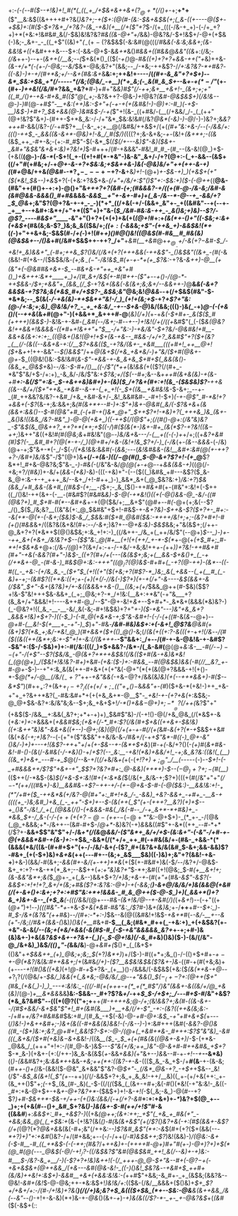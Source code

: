 +:-*(_-(_--#(*_$--+!&)+!_#(*(_((_+_/+$&+&++&+($?_@+*(/()+$-_+;__+*+__($"__&:&$((&++++#+?&(_)&?+;-+($+:(@(#-(&:-$&+&$&(+;(_&-((+----@($+-+$&)+:(#($-$+?&+_/+?&?-(&_-+&)(+__(/+($"+?_$-/(+_(((-/&-+_+)-(-/+_+?+)+*(+&:+!&#&#_&(/-$&)&!&?&?_#&((&-@+"+/_&&)-@&?&/-$+!&$+/-@+$($+$&(-)&;-_&+-_-_((_+$"((&)+"_(_$_-(+-($?&$&$(-&:&#(@(((/_#_&_&(-&:&;&&+;(&-&&!&+((_+&#+++&---$+:(-&&-@+$-&_&+*_&()_#&&+((#&&_@_&&"((&_+:(/&;-_(/&_++-)--+-(_&*++(/__&;-*-(_$+&(*()_(($(-_+()_@-#_&((+)+?+?_+_&&-+$+($"+_&)++&-_(&-+/+*(-(+-/-@&;--&/_$&*-@&;&?+"(&&;--_/-*&;-++&$?-/_/+:&?&?-*+#&?_-___((_-_&)-)+-+/(#+*&;+/--&+(#&:&+_&__&:+;++&!+----/(*(#+-&_&"+?+$+)--&*_$&:+$&_+*(/-----*(/&;(@&/_-+__)(*+_&;(-_&(#_&_$+*--&_+-+$(*-/$"_(+-(#+-_)++&!(/&/_#+?&&_+&?+__#-)+#+"&*&)_#$"(/-++;&+__+&+!-_(&+;+;+"((_#_/()+-+&-#+&_#(($"_@(_+;-*&?&++?-@&-_)+!_@&?_(&#-@&$&$+)(/&!&--@-)-)_#(@-*+#$"-__+&:(++)&:-$+"+(-+-_+(+(&#&!-)-@_)+:-#_)(*-*+$-__)&$-)+#+?_$&+&&(@-)&#&$-/-*_+(_$"+!(&-_((+#&/-(__(/+&&/_/-_(_(++"(@+!&?$"&+_)-_(#++-$+*&_&:-/-/+"&*_$&:&!&#(/&?_@&*(-&)-)-@_/-)-)&?+;&_&?+++#_-&&(/&?-_(/-_+#$?+__(-&-_+;+__@(/&#&/++&$+/(+(*(#+"&:+&-/_--(-/&_&/+:((()-++$_-_&&((&-&+*-@&)+!-&_/_#($_/_)(*($(($?+;&-&+&;_-+-_(&!+_(&+*+;-((&_(&$_++_-#+-&;-(+:-#_#$"-$(-&*_$(_($(/+---&)$"-*&)($&+-_&#+"&$&"&*+&+:&)+?&!+)_$-#+++/(#-+&&&"-#&!_#_#_-(#_--(&-&!(@_)+$-(+&((__(@-)_-(&-*_(-$+!(_+-((+!+#(*-*&"-)&-&"_&+/-/+?(@+:-(_+-&&--(&$+((/+"_#_(+#&;+/-+_@+-&-+?+$&:&;+$&++&-)&(-@&)&/+"++(++-&-+)(_(#_+_@&/++&_(@&#-_-*$?_+-_---+-$+?-&__+&_)+!-_(@+)_+-$&-+)_)(+&$+(+"($(*&!_$&--)+&_$+?(-(+&:+?&$+&_-(/+"+/&/+:$"()$"+:-$&:+)($-(-@++_((__@&-(#&"++(#()+-+:+)-@()+"&*+++?+?(_&#-(+;(#&&&?-+_/(_(+(#-@-/&-&;_/&#-&_(_&_#_@&&-&&&()_#+#&*&&&*_-&_&$__+"+-&+-#+)+(_&-/&--*-@--+_-&&/+?_$_@&*+;&"$?(@+?&-+-+_-_-)(*+*_((/+&(-+/-(&&+_&"+-_+((&#&"--+(--+-_+__+--+&#+:&*+/+"+*(($"+)+"&-(*_$_/&#-#&:&-++_-_&()&;+)&)--$?_/-@$?_----#&$+"____-*&"+"()+?+(+(+)+&(+(_(@+!_#+:+_(&(*+-()+"((-$&;+:&+(+&$+_(#&(&;&-$?_)&;&_&(($&/+;_(($+:($-&&_&;_+$"-(++&_+)-&&$&!(*+_(_(-_)+"++&+&;-$&$(#-/_+(-_)+!(#+*+)()_#_@()&!((_@&$(#-#&__#_#&(&)(@&$&+--_/()&*+#(/&#+$&$++-++?_/+"__+_&#(__+&#_@+*+$_@__-$+/-&($+?-$&#-$_/-+&!+_&)&&+"_(-#+;++&_$?()&/(/&+_(+?(+++&&(-++_&$"-_()&$&"_((_&+_-(#(*-&(&&!-#(+&--/($&$&/&_-(+;&$_-(-$"-/&!&$_#(+-+-*+(+_$?&:_-+?&*-&_++)_-_@__(_+(&"+(-@&#_#&+&+-$_--#&+&-+"++_+&"+#()_)+&+++:&*+____+_)+/(#_&+/&$(+-#(#++-($"+--+()-/(@-*-++$&&-/_$+;+&&"+_(&&_(/_$-*+?_&+(&&(*-&(&+;&;&*+/--&&++-)_@__&_&(-&+?&*&$&-+?$?&;&*(*&$_#+/+$$?-_&$&;&"_@&;&!_@&&_--+(/+$&$(#&"-$-*&*&;--_$(&(_-/-+&(&)-*+$&*+"&!-/_)_(+!+(&;+$-_+?_+$?+"&:(@-/+:&;+;&)_@&!&/+?_-_+_+&:&/_-+--$+&-@_)&/(&&;((()-)&*(_-*+)_@-(-(+&()_/(*--++&*(&_+_#(@+"-)(+&&+*_&+++#-@__(*&)(/+)(*+-+_&(-$+#+-_&($($_#(++++)(&&$-)_-&!&-+-&#-*(_&#(*-*-/_&+;-#--+--)+!&!(/+(_/((+*&#$"(_(-($_&(@&?&!++&&+!&&&&-((*_#+*+!&++"+"_$__-/+"&:-)-+&/&"-$+?&/-@&#&!+#__-&&+&(&_+:+:+;_((@&+()&!(@+!+$+(&-+&--_#&&-/+/+?_&&#$"+?($+(&?_(__(/-(&((--&&+&-+:(/__$?+&&(($_-+?&/(&+-_+&#___(((+#+!_++__@+!($+*&_+_+!++-&&"--_$()&&$"_/++_@(&+$(/+&_+&*&/-)+"&/($+#(@&+-@+-_$_((@&!()&:-$&!&#(_&-$"-*&&-+-&_&+&_$+#+$(_&&(&()-(&&_+_@&$+_&)_--/&:-$-#+/()__((-/$"(*++_(&!_&&(_+(($?(/(#+_-*&"$"&/+$-/+:+)_-&_&/-/&/$"&:+_$?&;+/($(--#+;_&--&*+++#(&+&_(&)-+(&-+_#__+:-&(/$"+:&-_$-_+&++&)&#+)+_-(&)($_/+?&+(#+:+!(&_-($&$&)$?-__++&((_&--&/+/($+"++&_-*&#--&-+-(_+_+!(-_$_+((&__+&#&!&*-$-&+;_--+-_(#_++&&?&/&?-+&#_/+&_+&#-&+/-_&!_&&#&#-_-#+!-$+)_(-+-@$"_#-*&!+?+&&+(-$?_(&-+;&:&&+;&*(*_#(&+*+--#-)+:$"+)&+-@&#(_&/(-$?&+&_+_(*&(&&+:&&()-*-$-#(@&"+#_(-(+#-+()&*_@+"_$++$?+!-*&)+?(_+++&_)&_(&+-_&()&!((&&_/&?-#&"_)-@-@(+&+_)((-++$(/(@$"+;(/(#()-@+:(/&"&)&?_-$"&$(&_@&++?_++?+*(*+;+$((-/_)_#($(&(*-)&+-#+_(&(*$?-*+?&!((&$-$+*+;_)&++"_&_((+&!_#(#(@&;&_+#&!&"(@--_)&/&+_&---*_/-_(__+_((-(-_)+*+/+;((+*&?_+&#(#_)$?(-__&#_#+?(@(*-+-/_)(@+#+/+&-(&!+!&_$?+/-)_(-/&*(+-*_(&--&_&&*-(-/&)(@+-+;$"&+-*(-_/-$(_-/(*&!&_&:&_&#(_-$($_&&;_-_-_-(*&!&#&&-(&!__&#+:&#(@(+-++?+?-/&#+)&/&*$"-/$"(@+)&__+(/-*+(&_-)($(/-$_@(#()_$-@-&+?$?+!-(+*_@__$?&*+!_#+&-@&?&;$"&*-_-)-#&(-*(/&"&-&/_@(@(+-+_@--+_&&(&&-+)_((@(/-+&;+?_/(#&)_)+-&/+(_&&-(*&)_-&)-(((-+&)+"-(--($((_)&#&_+#---&$?($_&-&_@+:&-+-+_+++_&/--&+_/+!-#++_)-)_&&*_&+(_@_$&?&:+)_/&:+?_)_$&(&&_/+#_&&-(&+#_((#&$-(+;__-(_$+;-_&_($()-++#_&+#_(+-(#&"+:&!+(-$++((_/()&!-++(&+-(-__-(#&#$?(#&#&_&)-$-@(-+*&!()((+(-@()&&-@_-&/-((#(@&?+)_#_$+#-#(*--&#+&_+-+(@($&/+;__&+$"(@_#+--#(-_@+(+;&(--$?_/()_$($_/&;&?__((&"&(+:_@_$&#&"+$+!-#&$-$+$-*&_+?&)-$++&-$?($+?+-_#+:--&(+*-@(+-(-&+;($&)_$-&_/_$&*&:_#($+#_@&#($&:-*+++/&!+;+;-(&?+#+!-#(+()(#&&_&+/((&?&(&+&!(#+:_--/-&+;_)&?+--@_+&:&)-$&$_&&;+"&(&$+;(/++-@_&+?+?(*&*+$(@()&$&;+:&_+!+:-)_((/&++-_/&_+(_++/&/$"(--@+)_$--_)-)+--++_&+(+&+_/&!&?+$--($$"&:_@(#+__(+!(+(++/_+-*-$(*_+-@(+_(+$_#+;_#-*+!+$&*&+_@+:(/&_-/(@_)+?(&+/+:-+-/-+&/-$+$&;&!++_+-(_++*_)_)+?&!-++#&+_#(#+"-+&(-&&?(#+"-)&$-_((+?(#+/+(---(&(&$+;&;+(__&&-$+&()+_(_-+(/+*&+-@_-(#-&-)_#&$_@+:&:-+_++"($(@_/$?(@_)&$-#+#+(_-+?(@-++)-(&*--((-#((_-_+&:-(+/&_&_-_($+"_$_(+!((+"($($+$&;+?(#$?-*_)&;_&(_+&&--(_+(__#_(_-&)+-+;-(&#$?((++&:((+;+-(_+)(+(/-/_/&(-)$?+)(+-+(/+"-&----&$(&&$+$-&(/_$&"_$+"-&+*(*&?&)+/+-&((&&*&++_&-()__((&;+(+/_$&&_@++(#-$&)($$?+!&-$"&!+++$&-&&+_(_+;_@&;+?-*_/+!&:(__&+:+*&"(-+"&___+?(&_&+/+"&&&!+!----&++#-@_/--$"-@+-&!+_&+--_$+#+*-_&*&+(&&&(*&)&?-)(_-@&?+!((_&_-__-__-&/_&(-&;-#+!&$&)+?+"_+-)($-*&"---)&"+&_&+?_&&&+!&)+$+?-)((-$_)-(-#_@(+&*&-+;$"&-&#+!-(-/-(+((#_-&(_&-_-@+)--_@+#-(__&!-$(+___+_-+"-)_$_)+"-#&*-__/&#-#&)&$+:+(-&+!_@$?&__@&#(+(&+)$?(*&_+;&/-*&!_@_)(#+&&+($+(()_@()-*&;(/_(&(+(($+:$?-&(((+-_+*+!(/&*-_-/(#($((&((++(&*+;&:+-$"+!+-&:(/(&+++_-__-$"&&+:_/+--/(#-+-&-@&!&-+-&#$?-$&"+:($-/-$&)+)+:-#(/&:(((/_)+$+&&?-/&*-/(_&-&#(__@(@+_&:&-__-#(/-$-)--($+"-/(+$"--$?($&/&_-@(&+?+*++&$&!(/&(($+#(&-+&)&*&!(_(@(@+)_/($&!+!&!&?-#+)_+&#-*(+&:($-)+:-#&&_--#(@&$&)&_&(-#(/_/__&?_+-#-@+*-$-)--+"+:&_&(&(++-#+&+(+(+"&(-@+"(*(+(&(@+?&&&-+!(+()-*-$_@(*+/_-_@__(/&/($_-+?$"_++-_+&"&&(-_+&$-@$?+/&&(&_)&)(+(--++*&&+)-#($--&*$"_)(#+$+_+:$?+(&+_$+_(-+?_/((+(+/+;_-(($"+$_+()-$_&_&&"+-(#_)($+&-*(+&!-)++_+&-+"+_+?&++*&?(_-#&:&#+*+(+(+&_&+*-@__$"-*_+&!-$+$-*_(+?+&(_+:&$&;-@_@+$&-&?+:&/&"&;&--$+;&_+&+$+!_/-*()+&&$-@+)+;-*___@$?(/++(_&?$"+"(+&$($-/&&__+:&&(_&?+;+*+-+)+)_$&#$"&)-/(-+!()-@(/+&_@&_(/(*&$+-&(_+&:+)+:_+&&&+(*+&&#_$&;(+&+(/-*_#+:$?(/_&(#+$+&((++&+-$&!&)((+:&++"&)&"-_&_&+_&((+--)-@+;(&_)(@_((/_+(+-+-#(/(+(*&#-_&(+?(*-+_$&$++&#(&(+_&(-+;+)&?-_-(-(+"+($"&$&"++&/&-&_-/_#_&+/(-_+_+$"&*-#((-)_@+-&"()&/-)+)+---+!(&$?-++_+"_+_/+_(+-$&--+-(&*+$+&_)(#-_+(-_&/+?()(-_(+)_#(_&*+#&-&!-#-*()-(&_(/_-&#&(-/-*&)()-_+/_+$?(--_&:__-+&!(*&)+&&/+!_-+;&_&?&:((&!(_(__)((&_+)+&+_---#-+_$_@(/--&-+/(_(/+_&/&_+(_+(-(*+!$?+)+;_@$"_/__(----*-(-)-_-$+!-(-_+#&&&++/$?$"+&+-+"_$$?+?&?+#+:_@-&&)(++*+)-$--($-@_)+?+;-$(#(__)_(($++(/-*&$-(&)_$(/+&-$+:&!(#+(+:&*&(_$(/&(+_&/&-+;$?+)(((+(#(/&"+"+"_$(/-$-*(++/((_#&+_)-*&)__&*&#&_-*+$$?-$+_+-+/-(+$-@+$&_-$-#-(-@($&:_)-__&&!&:+!-$_+(*$"_/+#+_($_-++&*&(+/&?-@(#+"+:_#+!+&_/-_-&&)_+&?-&&+_-+#+_-__&-+((((+_-)&;&#_)+&_(_-_++"-$+)+--$-(&(++(_$"_(+-(+_++?__&?_)(+_)+$--+_()&"-/&!_/_+(_(@&&(/()-(+&&&-#&(_/&(-#--_/-+_&+*-*+#&)+_-*&&_$_$+$-/_&-(-/-$(++(+(+?-@-(+$+*-$-(-@+*$"&:-@+$+)-_(*_+-_-/(@&(_@_+&&&;+*-/&++--(&#-#+$-/_@+*_-&)&?(-+)_&_&&((#$"+-&*((++_--#-*+*(/$?+-__&&+$$"&"$"+/-/&_+*(/(&_@_&&/-($"&*+_&/+/+$-(&:&*+"-*(-&"-/+#-+-@(+&&&*&#-+(&-)+:_-+$&_-&&*(/(*+/+_++_#(-+#&(&/+-(#&-_+&&-*(*(&&&(*&/((&-(#+#+$+"(+-/-/&/-&+_(-_($?_#+(&?&+&/&(&#_$-&+;&&-&&)$?-#&+_(+(-$+)&)+_&+&_(++(-_--_#+--(&;+_&$___$&)((-)&)+;&"+?(&&!-+&-+__)+&-)(&&/-#(&+;_-&&(#+-&/(+-++)+*&_(+($(+-#&#+)&(-$_/_--/&?+/-@&$-&+_+:+?-+&-+*(*_&+;--&$++(_+:+"&)&?+"_$-*+;&#((+!(@&;_$-#_(+__&+!+;(&-&&"&*+;&(_$_@+-_+(_&--)&&+$+?_/+)&;+&-+_-(#(*+"+*(#&*-&$"-&$?(-_&&$+:+!+!+?_&+/+(&;+#&($?+:&?&:-@+)-+_(-&&;(__)-&_+_@_/&/&/+)&(&&_@(+&#(/(+-&_+()+:&_+;+?+:+#$"&:+*+!&&&-_#_&_@++($-@-$_)+)(_&&+*()+?&_+)&+-&--_(+$_&__(-(((/&*&/(@+*_---_#&-(&+!&/_@--+-&#(/_)(*(+_&+!_)--(-+"((+(_@+"_)+!_--)(((#&"-*+-_+&_-$+&(*&#-#&"&:_/$?_#-)&_+(&)&;_+-/__++__+#_--$+:_)-#_$-/____&_+(&?&"(++#_&_)-_-/(#+:-*+:-)_$&--&(@((&#&!+!&$-_+&+*_#(-_-&/-__+--&(+"_-_/&;_/_/_#_&+(&&-(_)&)_)()&(+__#_&+#__-$__(_&;(#&*_#++(_-+&:+)_+(+&$&?(+-+&"-&-&(*_/_--(&;+(+&_/+&&(-&(#_$-#_(-$-+&"&&&&&_&?+*+-+;+#-)&(&)&+-)+&(*&?&$+&+-+?&+-(_)(-_$-@+!&)(/-&_#+*&)()&)($-)-(&/(/&"-@_/&+&)_)&$_/($()_+$"-(_&&/&__)-@+_&#+(_$()+_(_(&+$+(()&"+*+$&&++_(+)_@&;+;&;_$(*+?_)&*+)_)+/($-)-#((+*+;&_()-/-(()+$+#+_-$+-+$-@(*&?_/&(&:_#++&&+;_/+(&#&_(/+)-($?__&$&!&$&($?&+-)&_-((#-+(#(+&;&)+(+---_-+!(#()&((+&)_(+!_@-#-+_$+?&-_(+__)()-/&&&/(-&$&$(+&:($_(___&(*+&-+_@_--*+*$?_)$?(/(@&/+*-$&/_)&&(+(_&*&;-@&/&/_@--+"&&()_$_$(-_(+-$?+:(@++($+"(#&_(+&(_)-)_)_---+:&!&:_-(((/-#(+(+++-+(*_+(*_#$"_/_)&"(&&_+-&((_&/+/_@_+&*(_&)_/(@-)_+__&*&&_&&__)&:-$&&--_#+?$?&*+/-*++_$_$-/+$+;_/---#+$-#_/&"+&$?(*&_&?&#$"--(((*(@$?(($"+;+__++*(#-_++++&;_@-/+;(*&!_&&?+;&(_#-*((_&-&+--/(#_$+&&/-&+$&"$"+!_#+(&#(&___)+__+&/(/+-$"_-+:-(&?((++&(&;&:-*-/+#+*+/&?+#&*_#&#_$&:+#_/(#_&_-+$(-&)-@-*+#-@+:&$_-+"+#+&+$(*+---(/_)&!-)+&++&#+;-)&+(&((-#+&&(&)&*&!-(-/&--)-*_)+:&#+++(&#(*-&&?-@()&((#_-($+)&:+;&?_@+#+!_&&!$?-$+:-@-/(@+(_+&#+*&-_#+++:$?$"&"&)_-&#(((_&+&/($+#(+&)&$-$&+&*&!-/((&*__($_-_$_+(+(#&(&*(_(@&+-&+)_/-$-(+*&-_@&&_/_(+++"+!+:-/(#_@-&-)&$--_-$"&(+/&;++_)&"-@-&+#-#++&#&_+$+?_$-*_&-)(+&+-(+:(/++-)&_&-&(&$(_+_-&&+_&&)(_+"&+_--)&_&--#-+-_+!--+___--&*&)__((_)-(&_&#&?+;&:_&&*+_+&&_-+&;++(*+:((&?-+-&_-((($_&_-&_+$-/+__#(&__-+-(&-&;(#+_+-()+(_/&-(&&!($-@&"_&+&&"$"&?-@_$+"-_(/&*_@&-+?_-+$+_+$&--_&!(/$"_-&$_&(&+!(_$"(+-_-++)(/(/-&&$+?+;&_+_&_&!-++/__&)((_+-(+/+&(++:_+-(&_++()$"+;_(_-+$_(&_(#-_&)(_-$-((/(*(*($&_(_(&+-+#+;&(-#()(*&!(-+"&:&!-_&((-_#+:+&-@+$+-+&_+-@+?&?+*_-($&$+)+!-&-*+!(*-$(_&;-&_)-@(#--+?$?_)+#-$&++*-$&-+/++-(+*()&:(&&/(-+*(/+?-&_#__+:+:+&+)+_-*_)&?+$(@_+--_)+;+(+&(#--()+_&#_$+?&(_)-)&(&+-$-#(++/+!$"_#-&((&&_#___)+:_&&$+:_#+_+&$?-)_((+&*(@+_+;(&+:+_+;_+$"(_+&_+_#&(+"_-+&&;&&_@(_(_+$&:+*(&-(+!&?(&(_()-#(_&*(&+&$"(+(/$?()&?+&(-+:(#_$(&&+-&$?(/_+(*(@$?(*$?_@&+&_&(&(-#+;&"(/++&:-_-)$?&#_&$"(*+:-&_$(#+(+?($+(&&(--_-*+?___)_$+)$"+:+&_#()&?-/+/(#+&&;+-_-_(-/-/++(/-#_)&$&++;$?_)&!(&&)-)_/(@&:-&+(-$-#__-#_((_+*&$-(-(-*+;(#&?_/+*+_+&_)+-(++++#_-_@+)_#+"_#(+-)-@+)$?+)+$_$(*(@_#(@(---_@&$(_-@_/-$+!_/$?-((/&$&?$"&#(@&$&#_++!_&(/--&)+-+)&:-#___$-/&?_-&_+__/-)(-$?+?+!&)&++!(-(/_+++-@_@-$+"&--#+(-@$?-$+(-+&+&$&+(@++&&_/(+&---&#(@&-&!-_((-)()&!_$&?&*-_-+&#+$_++#+(&/&)++&!+:&$+)-&&#__+&+(+&&:&!&:-(_++#$"+&&;-&_#+-_+_(&$&;(&&?&--@&!_-&#+*(*&!_$-@-@&;++-*&:&$+!_)&!&/+:_(($&-(/&/__&&&+($()&)+*_$+_$?+/+&+/+:-/(#-/+!&)+?&_(__)(/(/+)&;&?+$_&((($+$&_(*+--$&:-@_&___&(&++&&_/&(-*-_&"--()_-+!+-&-&)(*+)&-+-_@&_()(&+_-+_)_-+)&(&((/$?-*-_+-_+-@&?&$_+(_(&_#($(-&$+(_:_:
